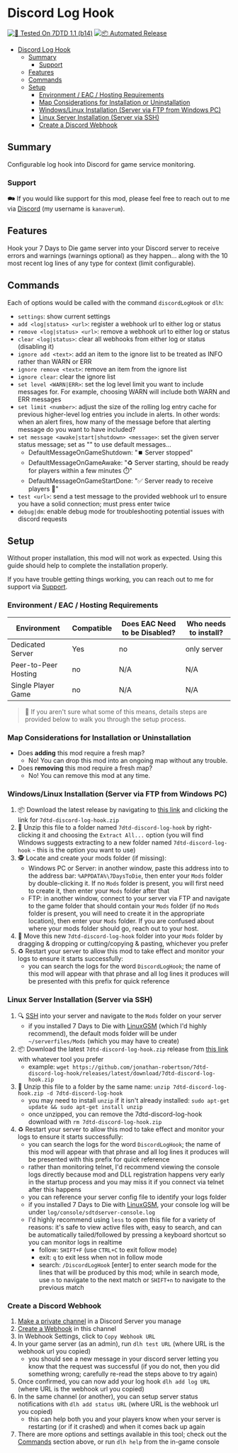 # Discord Log Hook

[![🧪 Tested On 7DTD 1.1 (b14)](https://img.shields.io/badge/🧪%20Tested%20On-7DTD%201.1%20(b14)-blue.svg)](https://7daystodie.com/) [![📦 Automated Release](https://github.com/jonathan-robertson/7dtd-discord-log-hook/actions/workflows/release.yml/badge.svg)](https://github.com/jonathan-robertson/7dtd-discord-log-hook/actions/workflows/release.yml)

- [Discord Log Hook](#discord-log-hook)
  - [Summary](#summary)
    - [Support](#support)
  - [Features](#features)
  - [Commands](#commands)
  - [Setup](#setup)
    - [Environment / EAC / Hosting Requirements](#environment--eac--hosting-requirements)
    - [Map Considerations for Installation or Uninstallation](#map-considerations-for-installation-or-uninstallation)
    - [Windows/Linux Installation (Server via FTP from Windows PC)](#windowslinux-installation-server-via-ftp-from-windows-pc)
    - [Linux Server Installation (Server via SSH)](#linux-server-installation-server-via-ssh)
    - [Create a Discord Webhook](#create-a-discord-webhook)

## Summary

Configurable log hook into Discord for game service monitoring.

### Support

🗪 If you would like support for this mod, please feel free to reach out to me via [Discord](https://discord.gg/hYa2sNHXya) (my username is `kanaverum`).

## Features

Hook your 7 Days to Die game server into your Discord server to receive errors and warnings (warnings optional) as they happen... along with the 10 most recent log lines of any type for context (limit configurable).

## Commands

Each of options would be called with the command `discordLogHook` or `dlh`:

- `settings`: show current settings
- `add <log|status> <url>`: register a webhook url to either log or status
- `remove <log|status> <url>`: remove a webhook url to either log or status
- `clear <log|status>`: clear all webhooks from either log or status (disabling it)
- `ignore add <text>`: add an item to the ignore list to be treated as INFO rather than WARN or ERR
- `ignore remove <text>`: remove an item from the ignore list
- `ignore clear`: clear the ignore list
- `set level <WARN|ERR>`: set the log level limit you want to include messages for. For example, choosing WARN will include both WARN and ERR messages
- `set limit <number>`: adjust the size of the rolling log entry cache for previous higher-level log entries you include in alerts. In other words: when an alert fires, how many of the message before that alerting message do you want to have included?
- `set message <awake|start|shutdown> <message>`: set the given server status message; set as \"\" to use default messages...
  - DefaultMessageOnGameShutdown: "⏹️ Server stopped"
  - DefaultMessageOnGameAwake: "♻️ Server starting, should be ready for players within a few minutes ⏱️"
  - DefaultMessageOnGameStartDone: "✅ Server ready to receive players 🎉"
- `test <url>`: send a test message to the provided webhook url to ensure you have a solid connection; must press enter twice
- `debug|dm`: enable debug mode for troubleshooting potential issues with discord requests

## Setup

Without proper installation, this mod will not work as expected. Using this guide should help to complete the installation properly.

If you have trouble getting things working, you can reach out to me for support via [Support](#support).

### Environment / EAC / Hosting Requirements

Environment | Compatible | Does EAC Need to be Disabled? | Who needs to install?
--- | --- | --- | ---
Dedicated Server | Yes | no | only server
Peer-to-Peer Hosting | no | N/A | N/A
Single Player Game | no | N/A | N/A

> 🤔 If you aren't sure what some of this means, details steps are provided below to walk you through the setup process.

### Map Considerations for Installation or Uninstallation

- Does **adding** this mod require a fresh map?
  - No! You can drop this mod into an ongoing map without any trouble.
- Does **removing** this mod require a fresh map?
  - No! You can remove this mod at any time.

### Windows/Linux Installation (Server via FTP from Windows PC)

1. 📦 Download the latest release by navigating to [this link](https://github.com/jonathan-robertson/7dtd-discord-log-hook/releases/latest/) and clicking the link for `7dtd-discord-log-hook.zip`
2. 📂 Unzip this file to a folder named `7dtd-discord-log-hook` by right-clicking it and choosing the `Extract All...` option (you will find Windows suggests extracting to a new folder named `7dtd-discord-log-hook` - this is the option you want to use)
3. 🕵️ Locate and create your mods folder (if missing):
    - Windows PC or Server: in another window, paste this address into to the address bar: `%APPDATA%\7DaysToDie`, then enter your `Mods` folder by double-clicking it. If no `Mods` folder is present, you will first need to create it, then enter your `Mods` folder after that
    - FTP: in another window, connect to your server via FTP and navigate to the game folder that should contain your `Mods` folder (if no `Mods` folder is present, you will need to create it in the appropriate location), then enter your `Mods` folder. If you are confused about where your mods folder should go, reach out to your host.
4. 🚚 Move this new `7dtd-discord-log-hook` folder into your `Mods` folder by dragging & dropping or cutting/copying & pasting, whichever you prefer
5. ♻️ Restart your server to allow this mod to take effect and monitor your logs to ensure it starts successfully:
    - you can search the logs for the word `DiscordLogHook`; the name of this mod will appear with that phrase and all log lines it produces will be presented with this prefix for quick reference

### Linux Server Installation (Server via SSH)

1. 🔍 [SSH](https://www.digitalocean.com/community/tutorials/how-to-use-ssh-to-connect-to-a-remote-server) into your server and navigate to the `Mods` folder on your server
    - if you installed 7 Days to Die with [LinuxGSM](https://linuxgsm.com/servers/sdtdserver/) (which I'd highly recommend), the default mods folder will be under `~/serverfiles/Mods` (which you may have to create)
2. 📦 Download the latest `7dtd-discord-log-hook.zip` release from [this link](https://github.com/jonathan-robertson/7dtd-discord-log-hook/releases/latest/) with whatever tool you prefer
    - example: `wget https://github.com/jonathan-robertson/7dtd-discord-log-hook/releases/latest/download/7dtd-discord-log-hook.zip`
3. 📂 Unzip this file to a folder by the same name: `unzip 7dtd-discord-log-hook.zip -d 7dtd-discord-log-hook`
    - you may need to install `unzip` if it isn't already installed: `sudo apt-get update && sudo apt-get install unzip`
    - once unzipped, you can remove the 7dtd-discord-log-hook download with `rm 7dtd-discord-log-hook.zip`
4. ♻️ Restart your server to allow this mod to take effect and monitor your logs to ensure it starts successfully:
    - you can search the logs for the word `DiscordLogHook`; the name of this mod will appear with that phrase and all log lines it produces will be presented with this prefix for quick reference
    - rather than monitoring telnet, I'd recommend viewing the console logs directly because mod and DLL registration happens very early in the startup process and you may miss it if you connect via telnet after this happens
    - you can reference your server config file to identify your logs folder
    - if you installed 7 Days to Die with [LinuxGSM](https://linuxgsm.com/servers/sdtdserver/), your console log will be under `log/console/sdtdserver-console.log`
    - I'd highly recommend using `less` to open this file for a variety of reasons: it's safe to view active files with, easy to search, and can be automatically tailed/followed by pressing a keyboard shortcut so you can monitor logs in realtime
      - follow: `SHIFT+F` (use `CTRL+C` to exit follow mode)
      - exit: `q` to exit less when not in follow mode
      - search: `/DiscordLogHook` [enter] to enter search mode for the lines that will be produced by this mod; while in search mode, use `n` to navigate to the next match or `SHIFT+n` to navigate to the previous match

### Create a Discord Webhook

1. [Make a private channel](https://discord.com/blog/starting-your-first-discord-server) in a Discord Server you manage
2. [Create a Webhook](https://support.discord.com/hc/en-us/articles/228383668-Intro-to-Webhooks) in this channel
3. In Webhook Settings, click to `Copy Webhook URL`
4. In your game server (as an admin), run `dlh test URL` (where URL is the webhook url you copied)
   - you should see a new message in your discord server letting you know that the request was successful (if you do not, then you did something wrong; carefully re-read the steps above to try again)
5. Once confirmed, you can now add your log hook `dlh add log URL` (where URL is the webhook url you copied)
6. In the same channel (or another), you can setup server status notifications with `dlh add status URL` (where URL is the webhook url you copied)
   - this can help both you and your players know when your server is restarting (or if it crashed) and when it comes back up again
7. There are more options and settings available in this tool; check out the [Commands](#commands) section above, or run `dlh help` from the in-game console
